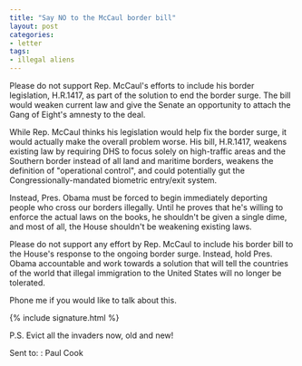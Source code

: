 ```yaml
---
title: "Say NO to the McCaul border bill"
layout: post
categories:
- letter
tags:
- illegal aliens
---
```


Please do not support Rep. McCaul's efforts to include his border legislation, H.R.1417, as part of the solution to end the border surge. The bill would weaken current law and give the Senate an opportunity to attach the Gang of Eight's amnesty to the deal.

While Rep. McCaul thinks his legislation would help fix the border surge, it would actually make the overall problem worse. His bill, H.R.1417, weakens existing law by requiring DHS to focus solely on high-traffic areas and the Southern border instead of all land and maritime borders, weakens the definition of "operational control", and could potentially gut the Congressionally-mandated biometric entry/exit system.

Instead, Pres. Obama must be forced to begin immediately deporting people who cross our borders illegally. Until he proves that he's willing to enforce the actual laws on the books, he shouldn't be given a single dime, and most of all, the House shouldn't be weakening existing laws.

Please do not support any effort by Rep. McCaul to include his border bill to the House's response to the ongoing border surge. Instead, hold Pres. Obama accountable and work towards a solution that will tell the countries of the world that illegal immigration to the United States will no longer be tolerated.

Phone me if you would like to talk about this.

{% include signature.html %}

P.S. Evict all the invaders now, old and new!

Sent to:
: Paul Cook
